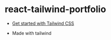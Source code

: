 # react-tailwind-portfolio

- <a href="https://tailwindcss.com/docs/installation">Get started with Tailwind CSS</a>

- Made with tailwind
